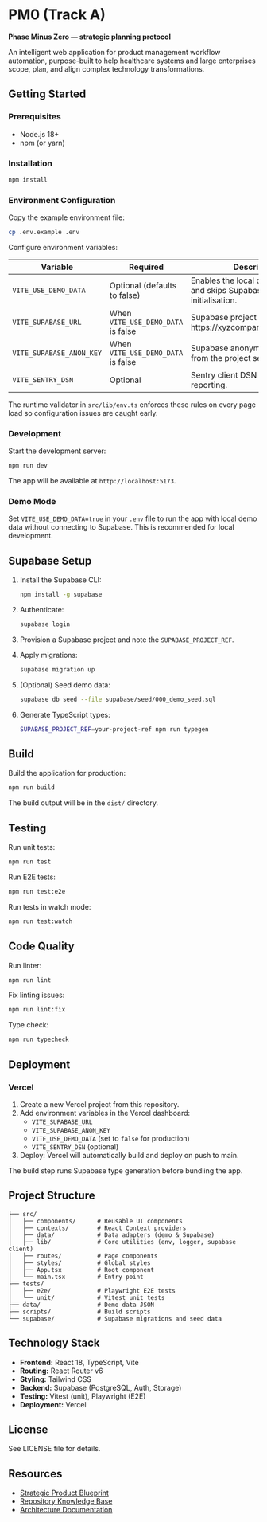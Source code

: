 # PM0 (Track A)

**Phase Minus Zero — strategic planning protocol**

An intelligent web application for product management workflow automation, purpose-built to help healthcare systems and large enterprises scope, plan, and align complex technology transformations.

## Getting Started

### Prerequisites

- Node.js 18+
- npm (or yarn)

### Installation

```bash
npm install
```

### Environment Configuration

Copy the example environment file:

```bash
cp .env.example .env
```

Configure environment variables:

| Variable                  | Required                            | Description                                                              |
| ------------------------- | ----------------------------------- | ------------------------------------------------------------------------ |
| `VITE_USE_DEMO_DATA`      | Optional (defaults to false)        | Enables the local demo dataset and skips Supabase client initialisation. |
| `VITE_SUPABASE_URL`       | When `VITE_USE_DEMO_DATA` is false  | Supabase project URL (e.g. https://xyzcompany.supabase.co).              |
| `VITE_SUPABASE_ANON_KEY`  | When `VITE_USE_DEMO_DATA` is false  | Supabase anonymous API key from the project settings.                    |
| `VITE_SENTRY_DSN`         | Optional                            | Sentry client DSN for runtime error reporting.                           |

The runtime validator in `src/lib/env.ts` enforces these rules on every page load so configuration issues are caught early.

### Development

Start the development server:

```bash
npm run dev
```

The app will be available at `http://localhost:5173`.

### Demo Mode

Set `VITE_USE_DEMO_DATA=true` in your `.env` file to run the app with local demo data without connecting to Supabase. This is recommended for local development.

## Supabase Setup

1. Install the Supabase CLI:
   ```bash
   npm install -g supabase
   ```

2. Authenticate:
   ```bash
   supabase login
   ```

3. Provision a Supabase project and note the `SUPABASE_PROJECT_REF`.

4. Apply migrations:
   ```bash
   supabase migration up
   ```

5. (Optional) Seed demo data:
   ```bash
   supabase db seed --file supabase/seed/000_demo_seed.sql
   ```

6. Generate TypeScript types:
   ```bash
   SUPABASE_PROJECT_REF=your-project-ref npm run typegen
   ```

## Build

Build the application for production:

```bash
npm run build
```

The build output will be in the `dist/` directory.

## Testing

Run unit tests:

```bash
npm run test
```

Run E2E tests:

```bash
npm run test:e2e
```

Run tests in watch mode:

```bash
npm run test:watch
```

## Code Quality

Run linter:

```bash
npm run lint
```

Fix linting issues:

```bash
npm run lint:fix
```

Type check:

```bash
npm run typecheck
```

## Deployment

### Vercel

1. Create a new Vercel project from this repository.
2. Add environment variables in the Vercel dashboard:
   - `VITE_SUPABASE_URL`
   - `VITE_SUPABASE_ANON_KEY`
   - `VITE_USE_DEMO_DATA` (set to `false` for production)
   - `VITE_SENTRY_DSN` (optional)
3. Deploy: Vercel will automatically build and deploy on push to main.

The build step runs Supabase type generation before bundling the app.

## Project Structure

```
├── src/
│   ├── components/      # Reusable UI components
│   ├── contexts/        # React Context providers
│   ├── data/            # Data adapters (demo & Supabase)
│   ├── lib/             # Core utilities (env, logger, supabase client)
│   ├── routes/          # Page components
│   ├── styles/          # Global styles
│   ├── App.tsx          # Root component
│   └── main.tsx         # Entry point
├── tests/
│   ├── e2e/             # Playwright E2E tests
│   └── unit/            # Vitest unit tests
├── data/                # Demo data JSON
├── scripts/             # Build scripts
└── supabase/            # Supabase migrations and seed data
```

## Technology Stack

- **Frontend:** React 18, TypeScript, Vite
- **Routing:** React Router v6
- **Styling:** Tailwind CSS
- **Backend:** Supabase (PostgreSQL, Auth, Storage)
- **Testing:** Vitest (unit), Playwright (E2E)
- **Deployment:** Vercel

## License

See LICENSE file for details.

## Resources

- [Strategic Product Blueprint](./PM0_Strategic_Product_Blueprint_v2.0.md)
- [Repository Knowledge Base](./PM0_REPO_KNOWLEDGE_BASE.md)
- [Architecture Documentation](./docs/architecture_v2/README.md)

